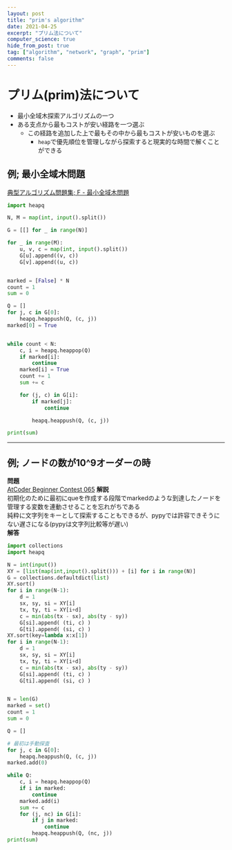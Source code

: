 ```yaml
---
layout: post
title: "prim's algorithm"
date: 2021-04-25
excerpt: "プリム法について"
computer_science: true
hide_from_post: true
tag: ["algorithm", "network", "graph", "prim"]
comments: false
---
```


# プリム(prim)法について
 - 最小全域木探索アルゴリズムの一つ
 - ある支点から最もコストが安い経路を一つ選ぶ
   - この経路を追加した上で最もその中から最もコストが安いものを選ぶ
	 - `heap`で優先順位を管理しながら探索すると現実的な時間で解くことができる

## 例; 最小全域木問題

[典型アルゴリズム問題集; F - 最小全域木問題](https://atcoder.jp/contests/typical-algorithm/tasks/typical_algorithm_f)

```python
import heapq

N, M = map(int, input().split())

G = [[] for _ in range(N)]

for _ in range(M):
    u, v, c = map(int, input().split())
    G[u].append((v, c))
    G[v].append((u, c))


marked = [False] * N
count = 1
sum = 0

Q = []
for j, c in G[0]:
    heapq.heappush(Q, (c, j))
marked[0] = True


while count < N:
    c, i = heapq.heappop(Q)
    if marked[i]:
        continue
    marked[i] = True
    count += 1
    sum += c

    for (j, c) in G[i]:
        if marked[j]:
            continue

        heapq.heappush(Q, (c, j))

print(sum)
```

---

## 例; ノードの数が10^9オーダーの時
**問題**  
[AtCoder Beginner Contest 065](https://atcoder.jp/contests/abc065/tasks/arc076_b)
**解説**  
初期化のために最初にqueを作成する段階でmarkedのような到達したノードを管理する変数を連動させることを忘れがちである  
純粋に文字列をキーとして探索することもできるが、pypyでは許容できそうにない遅さになる(pypyは文字列比較等が遅い)  
**解答**  
```python
import collections
import heapq

N = int(input())
XY = [list(map(int,input().split())) + [i] for i in range(N)]
G = collections.defaultdict(list)
XY.sort()
for i in range(N-1):
    d = 1
    sx, sy, si = XY[i]
    tx, ty, ti = XY[i+d]
    c = min(abs(tx - sx), abs(ty - sy))
    G[si].append( (ti, c) )
    G[ti].append( (si, c) )
XY.sort(key=lambda x:x[1])
for i in range(N-1):
    d = 1
    sx, sy, si = XY[i]
    tx, ty, ti = XY[i+d]
    c = min(abs(tx - sx), abs(ty - sy))
    G[si].append( (ti, c) )
    G[ti].append( (si, c) )


N = len(G)
marked = set()
count = 1
sum = 0

Q = []

# 最初は手動探査
for j, c in G[0]:
    heapq.heappush(Q, (c, j))
marked.add(0)

while Q:
    c, i = heapq.heappop(Q)
    if i in marked:
        continue
    marked.add(i)
    sum += c
    for (j, nc) in G[i]:
        if j in marked:
            continue
        heapq.heappush(Q, (nc, j))
print(sum)
```
